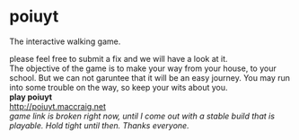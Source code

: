poiuyt
======

The interactive walking game.

please feel free to submit a fix and we will have a look at it. 
<br>
The objective of the game is to make your way from your house, to your school. But we can not garuntee that it will be an easy journey. You may run into some trouble on the way, so keep your wits about you. 
<br>
<b>play poiuyt</b>
<br>
http://poiuyt.maccraig.net
<br>
<i>game link is broken right now, until I come out with a stable build that is playable. Hold tight until then. Thanks everyone.</i>

